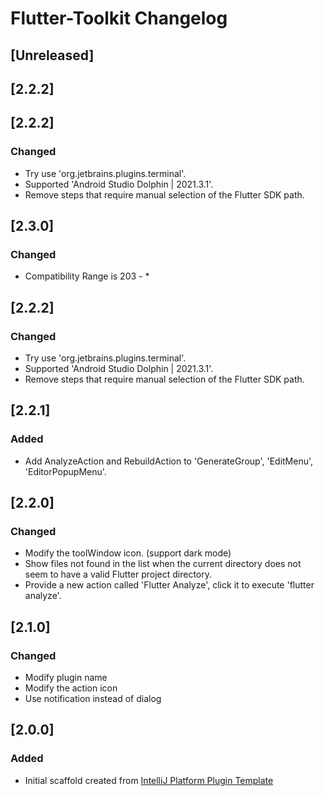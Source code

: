<!-- Keep a Changelog guide -> https://keepachangelog.com -->

# Flutter-Toolkit Changelog

## [Unreleased]

## [2.2.2]
## [2.2.2]

### Changed

- Try use 'org.jetbrains.plugins.terminal'.
- Supported 'Android Studio Dolphin | 2021.3.1'.
- Remove steps that require manual selection of the Flutter SDK path.

## [2.3.0]

### Changed

- Compatibility Range is 203 - *

## [2.2.2]
### Changed
- Try use 'org.jetbrains.plugins.terminal'.
- Supported 'Android Studio Dolphin | 2021.3.1'.
- Remove steps that require manual selection of the Flutter SDK path.

## [2.2.1]
### Added
- Add AnalyzeAction and RebuildAction to 'GenerateGroup', 'EditMenu', 'EditorPopupMenu'.

## [2.2.0]
### Changed
- Modify the toolWindow icon. (support dark mode)
- Show files not found in the list when the current directory does not seem to have a valid Flutter project directory.
- Provide a new action called 'Flutter Analyze', click it to execute 'flutter analyze'.

## [2.1.0]
### Changed
- Modify plugin name
- Modify the action icon
- Use notification instead of dialog

## [2.0.0]
### Added
- Initial scaffold created
  from [IntelliJ Platform Plugin Template](https://github.com/JetBrains/intellij-platform-plugin-template)
